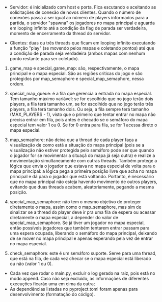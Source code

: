 - Servidor: é inicializado com host e porta. Fica escutando e aceitando as solicitações de conexão de novos clientes. Quando o número de conexões passa a ser igual ao número de players informados para a partida, o servidor "spawna" os jogadores no mapa principal e aguarda em looping infinito até a condição da flag de parada ser verdadeira, momento de encerramento da thread do servidor.

- Clientes: duas ou três threads que ficam em looping infinito executando a função "play" (se movendo pelos mapas e coletando pontos) até que a condição de parada seja verdadeira (ambos mapas com nenhum ponto restante para ser coletado).

1) game_map e special_game_map: são, respectivamente, o mapa principal e o mapa especial. São as regiões críticas do jogo e são protegidos por map_semaphore e special_map_semaphore, nessa ordem.

2) special_map_queue: é a fila que gerencia a entrada no mapa especial. Tem tamanho máximo variável: se for escolhido que no jogo terão dois players, a fila terá tamanho um, se for escolhido que no jogo terão três players, a fila terá tamanho dois. Ou seja, a fila sempre terá tamanho (MAX_PLAYERS - 1), visto que o primeiro que tentar entrar no mapa não precisa entrar em fila, pois antes é checado se o semáforo do mapa especial tem valor 1 ou 0. Se for 0 entra para fila, se for 1 acessa direto o mapa especial.

3) map_semaphore: não deixa que a thread de cada player faça a visualização de como está a situação do mapa principal (pois se a visualização não estiver protegida pelo semáforo pode ser que quando o jogador for se movimentar a situaçã do mapa já seja outra) e realize a movimentação simultaneamente com outras threads. Também protege a lógica que envia o jogador que estava no mapa especial de volta para o mapa principal: a lógica pega a primeira posição livre que acha no mapa principal e dá para o jogador que está voltando. Portanto, é necessário que no mapa principal não esteja havendo movimento de outros players, evitando que duas threads acabem, aleatoriamente, pegando a mesma posição.

4) special_map_semaphore: não tem o mesmo objetivo de proteger diretamente o mapa, assim como o map_semaphore, mas sim de sinalizar se a thread do player deve ir pra uma fila de espera ou acessar diretamente o mapa especial, a depender do valor de special_map_semaphore. Se já tiver um jogador no mapa especial, então possíveis jogadores que também tentarem entrar passam para uma espera ocupada, liberando o semáforo do mapa principal, deixando de se mover no mapa principal e apenas esperando pela vez de entrar no mapa especial.

5) check_semaphore: este é um semáforo suporte. Serve para uma thread, que está na fila, de cada vez checar se o mapa especial está liberado ou não (valor 1 ou 0). 


- Cada vez que rodar o main.py, excluir o log gerado na raiz, pois está no modo append. Caso não seja excluído, as informações de diferentes execuções ficarão uma em cima da outra;
- As dependências listadas no pyproject.toml foram apenas para desenvolvimento (formatação do código).